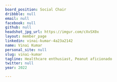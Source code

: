```yaml
---
board_position: Social Chair
dribbble: null
email: null
facebook: null
github: null
headshot_jpg_url: https://imgur.com/cXvSX0x
layout: member_page
linkedin: vinai-kumar-4a23a2142
name: Vinai Kumar
personal_site: null
slug: vinai-kumar
tagline: Healthcare enthusiast, Peanut aficionado
twitter: null
year: 2022

---
```

